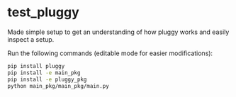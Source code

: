 # test_pluggy

Made simple setup to get an understanding of how pluggy works and easily inspect a setup.

Run the following commands (editable mode for easier modifications):

```bash
pip install pluggy
pip install -e main_pkg
pip install -e pluggy_pkg
python main_pkg/main_pkg/main.py
```
